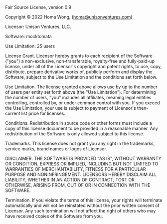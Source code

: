Fair Source License, version 0.9

Copyright © 2022 Homa Wong, (homa@unisonventures.com)

Licensor: Unison Ventures, LLC.

Software: mocktomata

Use Limitation: 25 users

License Grant. Licensor hereby grants to each recipient of the
Software ("you") a non-exclusive, non-transferable, royalty-free and
fully-paid-up license, under all of the Licensor's copyright and
patent rights, to use, copy, distribute, prepare derivative works of,
publicly perform and display the Software, subject to the Use
Limitation and the conditions set forth below.

Use Limitation. The license granted above allows use by up to the
number of users per entity set forth above (the "Use Limitation"). For
determining the number of users, "you" includes all affiliates,
meaning legal entities controlling, controlled by, or under common
control with you. If you exceed the Use Limitation, your use is
subject to payment of Licensor's then-current list price for licenses.

Conditions. Redistribution in source code or other forms must include
a copy of this license document to be provided in a reasonable
manner. Any redistribution of the Software is only allowed subject to
this license.

Trademarks. This license does not grant you any right in the
trademarks, service marks, brand names or logos of Licensor.

DISCLAIMER. THE SOFTWARE IS PROVIDED "AS IS", WITHOUT WARRANTY OR
CONDITION, EXPRESS OR IMPLIED, INCLUDING BUT NOT LIMITED TO WARRANTIES
OF MERCHANTABILITY, FITNESS FOR A PARTICULAR PURPOSE AND
NONINFRINGEMENT. LICENSORS HEREBY DISCLAIM ALL LIABILITY, WHETHER IN
AN ACTION OF CONTRACT, TORT OR OTHERWISE, ARISING FROM, OUT OF OR IN
CONNECTION WITH THE SOFTWARE.

Termination. If you violate the terms of this license, your rights
will terminate automatically and will not be reinstated without the
prior written consent of Licensor. Any such termination will not
affect the right of others who may have received copies of the
Software from you.
